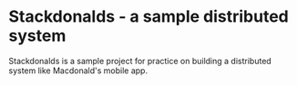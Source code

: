 # Stackdonalds - a sample distributed system

Stackdonalds is a sample project for practice on building a distributed system like Macdonald's mobile app.

